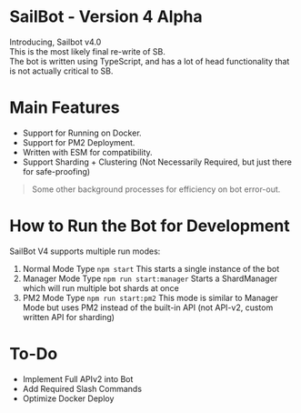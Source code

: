 # SailBot - Version 4 Alpha
Introducing, Sailbot v4.0  <br>
This is the most likely final re-write of SB.  <br>
The bot is written using TypeScript, and has a lot of head functionality that is not actually critical to SB.  <br>
# Main Features
* Support for Running on Docker.
* Support for PM2 Deployment.
* Written with ESM for compatibility.
* Support Sharding + Clustering (Not Necessarily Required, but just there for safe-proofing) 
> Some other background processes for efficiency on bot error-out.

# How to Run the Bot for Development
SailBot V4 supports multiple run modes:
1. Normal Mode
Type `npm start`
This starts a single instance of the bot
2. Manager Mode
Type `npm run start:manager`
Starts a ShardManager which will run multiple bot shards at once
3. PM2 Mode
Type `npm run start:pm2`
This mode is similar to Manager Mode but uses PM2 instead of the built-in API (not API-v2, custom written API for sharding)

# To-Do
* Implement Full APIv2 into Bot
* Add Required Slash Commands
* Optimize Docker Deploy 
